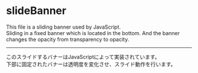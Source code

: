 # slideBanner
This file is a sliding banner used by JavaScript. <br>
Sliding in a fixed banner which is located in the bottom. 
And the banner changes the opacity from transparency to opacity. 

---
このスライドするバナーはJavaScriptによって実装されています。<br>
下部に固定されたバナーは透明度を変化させ、スライド動作を行います。
